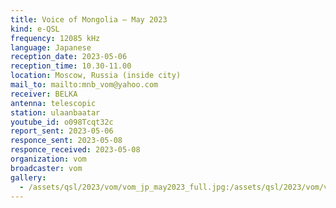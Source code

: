 ```yaml
---
title: Voice of Mongolia — May 2023
kind: e-QSL
frequency: 12085 kHz
language: Japanese
reception_date: 2023-05-06
reception_time: 10.30-11.00
location: Moscow, Russia (inside city)
mail_to: mailto:mnb_vom@yahoo.com
receiver: BELKA
antenna: telescopic
station: ulaanbaatar
youtube_id: o098Tcqt32c 
report_sent: 2023-05-06
responce_sent: 2023-05-08
responce_received: 2023-05-08
organization: vom
broadcaster: vom
gallery:
  - /assets/qsl/2023/vom/vom_jp_may2023_full.jpg:/assets/qsl/2023/vom/vom_jp_may2023_small.jpg
---
```

